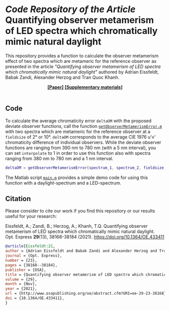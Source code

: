 # *Code Repository of the Article* <br/>Quantifying observer metamerism of LED spectra which chromatically mimic natural daylight

This repository provides a function to calculate the observer metamerism effect of two spectra which are metameric for the reference observer  as presented in the article *"Quantifying observer metamerism of LED spectra which chromatically mimic natural daylight"* authored by Adrian Eissfeldt, Babak Zandi, Alexander Herzog and Tran Quoc Khanh. <br/>

<div align="center">
<a style="font-weight:bold" href="https://doi.org/10.1364/OE.433411">[Paper]</a>
<a style="font-weight:bold" href="https://doi.org/10.6084/m9.figshare.16743736">[Supplementary materials]</a>
</div> <br/>

## Code

To calculate the average chromaticity error `deltaOM` with the proposed deviate observer functions, call the function [`getObserverMetamerismError.m`](getObserverMetamerismError.m) with two spectra which are metameric for the reference observer at a `fieldsize` of 2° or 10°. `deltaOM` corresponds to the average CIE 1976 u'v' chromaticity difference of individual observers. While the deviate observer functions are ranging from 390 nm to 780 nm (with a 5 nm interval), you can set `interpolate` to 1 in order to use this function also with spectra ranging from 380 nm to 780 nm and a 1 nm interval.

```matlab
deltaOM = getObserverMetamerismError(spectrum_1, spectrum_2, fieldsize, interpolate);
```

The Matlab script [`main.m`](main.m) provides a simple demo code for using this function with a daylight-spectrum and a LED-spectrum.

## Citation

Please consider to cite our work if you find this repository or our results useful for your research:

Eissfeldt, A.; Zandi, B.; Herzog, A.; Khanh, T.Q. Quantifying observer metamerism of LED spectra which chromatically mimic natural daylight. Opt. Express **29**(13), 38168-38184 (2021). https://doi.org/10.1364/OE.433411

```bib
@article{Eissfeldt:21,
author = {Adrian Eissfeldt and Babak Zandi and Alexander Herzog and Tran Quoc Khanh},
journal = {Opt. Express},
number = {23},
pages = {38168--38184},
publisher = {OSA},
title = {Quantifying observer metamerism of LED spectra which chromatically mimic natural daylight},
volume = {29},
month = {Nov},
year = {2021},
url = {http://www.osapublishing.org/oe/abstract.cfm?URI=oe-29-23-38168},
doi = {10.1364/OE.433411},
}
```

